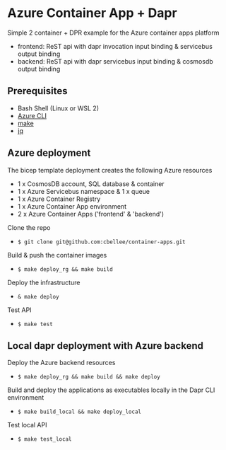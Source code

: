 # Azure Container App + Dapr
Simple 2 container + DPR example for the Azure container apps platform
- frontend: ReST api with dapr invocation input binding & servicebus output binding
- backend: ReST api with dapr servicebus input binding & cosmosdb output binding

## Prerequisites
  - Bash Shell (Linux or WSL 2)
  - [Azure CLI](https://docs.microsoft.com/en-us/cli/azure/install-azure-cli)
  - [make](http://www.gnu.org/software/make/)
  - [jq](https://stedolan.github.io/jq/)

## Azure deployment
The bicep template deployment creates the following Azure resources
- 1 x CosmosDB account, SQL database & container
- 1 x Azure Servicebus namespace & 1 x queue
- 1 x Azure Container Registry
- 1 x Azure Container App environment
- 2 x Azure Container Apps ('frontend' & 'backend')

Clone the repo
- `$ git clone git@github.com:cbellee/container-apps.git`

Build & push the container images
  - `$ make deploy_rg && make build`

Deploy the infrastructure 
  - `& make deploy`

Test API
  - `$ make test`

## Local dapr deployment with Azure backend 
Deploy the Azure backend resources 
  - `$ make deploy_rg && make build && make deploy`

Build and deploy the applications as executables locally in the Dapr CLI environment
  - `$ make build_local && make deploy_local`

Test local API 
  - `$ make test_local`